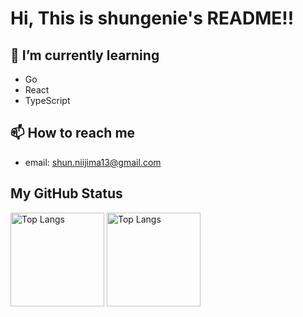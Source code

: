 # Hi, This is shungenie's README!!

<!--
**shungenie/shungenie** is a ✨ _special_ ✨ repository because its `README.md` (this file) appears on your GitHub profile.

Here are some ideas to get you started:

- 🔭 I’m currently working on ...
- 🌱 I’m currently learning ...
- 👯 I’m looking to collaborate on ...
- 🤔 I’m looking for help with ...
- 💬 Ask me about ...
- 📫 How to reach me: ...
- 😄 Pronouns: ...
- ⚡ Fun fact: ...
-->

## 🌱 I’m currently learning
- Go
- React
- TypeScript

## 📫 How to reach me
- email: shun.niijima13@gmail.com

## My GitHub Status

<p align="left"> 
  <img alt="Top Langs" height="150px" src="https://github-readme-stats.vercel.app/api/top-langs/?username=shungenie&layout=compact&theme=tokyonight" />
  <img alt="Top Langs" height="150px" src="https://github-readme-stats.vercel.app/api?username=shungenie&theme=tokyonight&show_icons=true" />
</p>
